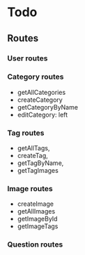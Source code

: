 # Todo

## Routes

### User routes

### Category routes
- getAllCategories
- createCategory
- getCategoryByName
- editCategory: left

### Tag routes
- getAllTags,
- createTag,
- getTagByName,
- getTagImages

### Image routes
- createImage
- getAllImages
- getImageById
- getImageTags


### Question routes